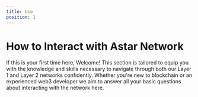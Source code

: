 ```yaml
---
title: Use
position: 1
---
```


# How to Interact with Astar Network

If this is your first time here, Welcome! This section is tailored to equip you with the knowledge and skills necessary to navigate through both our Layer 1 and Layer 2 networks confidently. Whether you're new to blockchain or an experienced web3 developer we aim to answer all your basic questions about interacting with the network here.
